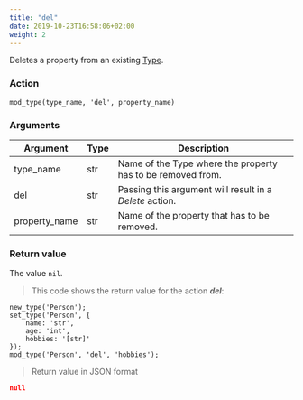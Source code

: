 ```yaml
---
title: "del"
date: 2019-10-23T16:58:06+02:00
weight: 2
---
```


Deletes a property from an existing [Type](../../data-types/Type).

### Action

`mod_type(type_name, 'del', property_name)`

### Arguments

Argument | Type | Description
-------- | ---- | -----------
type_name | str | Name of the Type where the property has to be removed from.
del | str | Passing this argument will result in a *Delete* action.
property_name | str | Name of the property that has to be removed.

### Return value

The value `nil`.

> This code shows the return value for the action ***del***:

```thingsdb,json_response
new_type('Person');
set_type('Person', {
    name: 'str',
    age: 'int',
    hobbies: '[str]'
});
mod_type('Person', 'del', 'hobbies');
```

> Return value in JSON format

```json
null
```
